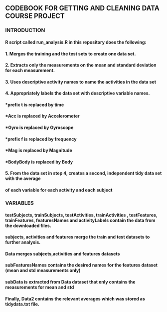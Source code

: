 ## CODEBOOK FOR GETTING AND CLEANING DATA COURSE PROJECT

### INTRODUCTION

#### R script called run_analysis.R in this repository does the following:
#### 1. Merges the training and the test sets to create one data set.
#### 2. Extracts only the measurements on the mean and standard deviation for each measurement.
#### 3. Uses descriptive activity names to name the activities in the data set
#### 4. Appropriately labels the data set with descriptive variable names.
####     *prefix t is replaced by time
####     *Acc is replaced by Accelerometer
####     *Gyro is replaced by Gyroscope
####     *prefix f is replaced by frequency
####     *Mag is replaced by Magnitude
####     *BodyBody is replaced by Body
#### 5. From the data set in step 4, creates a second, independent tidy data set with the average
####    of each variable for each activity and each subject

### VARIABLES

#### testSubjects, trainSubjects, testActivities, trainActivities , testFeatures, trainFeatures, featuresNames and activityLabels contain the data from the downloaded files.

#### subjects, activities and features merge the train and test datasets to further analysis.

#### Data merges subjects,activities and features datasets

#### subFeaturesNames contains the desired names for the features dataset (mean and std measurements only) 

#### subData is extracted from Data dataset that only contains the measurements for mean and std

#### Finally, Data2 contains the relevant averages which was stored as tidydata.txt file. 


